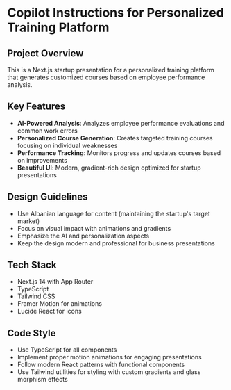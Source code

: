 # Copilot Instructions for Personalized Training Platform

<!-- Use this file to provide workspace-specific custom instructions to Copilot. For more details, visit https://code.visualstudio.com/docs/copilot/copilot-customization#_use-a-githubcopilotinstructionsmd-file -->

## Project Overview
This is a Next.js startup presentation for a personalized training platform that generates customized courses based on employee performance analysis.

## Key Features
- **AI-Powered Analysis**: Analyzes employee performance evaluations and common work errors
- **Personalized Course Generation**: Creates targeted training courses focusing on individual weaknesses
- **Performance Tracking**: Monitors progress and updates courses based on improvements
- **Beautiful UI**: Modern, gradient-rich design optimized for startup presentations

## Design Guidelines
- Use Albanian language for content (maintaining the startup's target market)
- Focus on visual impact with animations and gradients
- Emphasize the AI and personalization aspects
- Keep the design modern and professional for business presentations

## Tech Stack
- Next.js 14 with App Router
- TypeScript
- Tailwind CSS
- Framer Motion for animations
- Lucide React for icons

## Code Style
- Use TypeScript for all components
- Implement proper motion animations for engaging presentations
- Follow modern React patterns with functional components
- Use Tailwind utilities for styling with custom gradients and glass morphism effects
